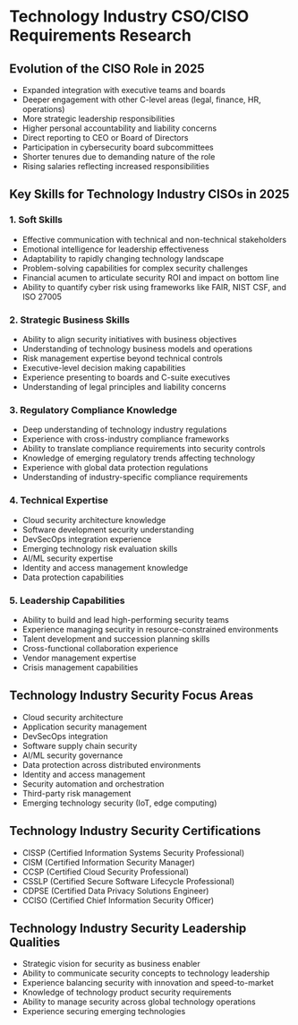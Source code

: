 # Technology Industry CSO/CISO Requirements Research

## Evolution of the CISO Role in 2025
- Expanded integration with executive teams and boards
- Deeper engagement with other C-level areas (legal, finance, HR, operations)
- More strategic leadership responsibilities
- Higher personal accountability and liability concerns
- Direct reporting to CEO or Board of Directors
- Participation in cybersecurity board subcommittees
- Shorter tenures due to demanding nature of the role
- Rising salaries reflecting increased responsibilities

## Key Skills for Technology Industry CISOs in 2025

### 1. Soft Skills
- Effective communication with technical and non-technical stakeholders
- Emotional intelligence for leadership effectiveness
- Adaptability to rapidly changing technology landscape
- Problem-solving capabilities for complex security challenges
- Financial acumen to articulate security ROI and impact on bottom line
- Ability to quantify cyber risk using frameworks like FAIR, NIST CSF, and ISO 27005

### 2. Strategic Business Skills
- Ability to align security initiatives with business objectives
- Understanding of technology business models and operations
- Risk management expertise beyond technical controls
- Executive-level decision making capabilities
- Experience presenting to boards and C-suite executives
- Understanding of legal principles and liability concerns

### 3. Regulatory Compliance Knowledge
- Deep understanding of technology industry regulations
- Experience with cross-industry compliance frameworks
- Ability to translate compliance requirements into security controls
- Knowledge of emerging regulatory trends affecting technology
- Experience with global data protection regulations
- Understanding of industry-specific compliance requirements

### 4. Technical Expertise
- Cloud security architecture knowledge
- Software development security understanding
- DevSecOps integration experience
- Emerging technology risk evaluation skills
- AI/ML security expertise
- Identity and access management knowledge
- Data protection capabilities

### 5. Leadership Capabilities
- Ability to build and lead high-performing security teams
- Experience managing security in resource-constrained environments
- Talent development and succession planning skills
- Cross-functional collaboration experience
- Vendor management expertise
- Crisis management capabilities

## Technology Industry Security Focus Areas
- Cloud security architecture
- Application security management
- DevSecOps integration
- Software supply chain security
- AI/ML security governance
- Data protection across distributed environments
- Identity and access management
- Security automation and orchestration
- Third-party risk management
- Emerging technology security (IoT, edge computing)

## Technology Industry Security Certifications
- CISSP (Certified Information Systems Security Professional)
- CISM (Certified Information Security Manager)
- CCSP (Certified Cloud Security Professional)
- CSSLP (Certified Secure Software Lifecycle Professional)
- CDPSE (Certified Data Privacy Solutions Engineer)
- CCISO (Certified Chief Information Security Officer)

## Technology Industry Security Leadership Qualities
- Strategic vision for security as business enabler
- Ability to communicate security concepts to technology leadership
- Experience balancing security with innovation and speed-to-market
- Knowledge of technology product security requirements
- Ability to manage security across global technology operations
- Experience securing emerging technologies
